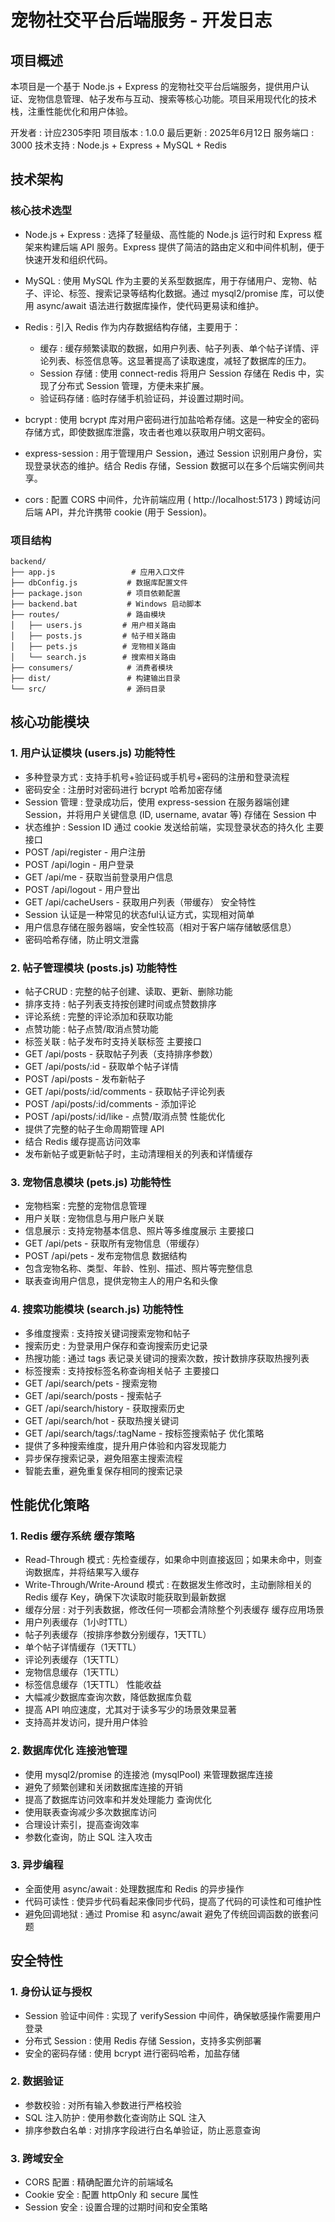 # 宠物社交平台后端服务 - 开发日志
## 项目概述
本项目是一个基于 Node.js + Express 的宠物社交平台后端服务，提供用户认证、宠物信息管理、帖子发布与互动、搜索等核心功能。项目采用现代化的技术栈，注重性能优化和用户体验。

开发者 : 计应2305李阳
项目版本 : 1.0.0
最后更新 : 2025年6月12日 
服务端口 : 3000 
技术支持 : Node.js + Express + MySQL + Redis

## 技术架构
### 核心技术选型
- Node.js + Express : 选择了轻量级、高性能的 Node.js 运行时和 Express 框架来构建后端 API 服务。Express 提供了简洁的路由定义和中间件机制，便于快速开发和组织代码。
- MySQL : 使用 MySQL 作为主要的关系型数据库，用于存储用户、宠物、帖子、评论、标签、搜索记录等结构化数据。通过 mysql2/promise 库，可以使用 async/await 语法进行数据库操作，使代码更易读和维护。
- Redis : 引入 Redis 作为内存数据结构存储，主要用于：
  
  - 缓存 : 缓存频繁读取的数据，如用户列表、帖子列表、单个帖子详情、评论列表、标签信息等。这显著提高了读取速度，减轻了数据库的压力。
  - Session 存储 : 使用 connect-redis 将用户 Session 存储在 Redis 中，实现了分布式 Session 管理，方便未来扩展。
  - 验证码存储 : 临时存储手机验证码，并设置过期时间。
- bcrypt : 使用 bcrypt 库对用户密码进行加盐哈希存储。这是一种安全的密码存储方式，即使数据库泄露，攻击者也难以获取用户明文密码。
- express-session : 用于管理用户 Session，通过 Session 识别用户身份，实现登录状态的维护。结合 Redis 存储，Session 数据可以在多个后端实例间共享。
- cors : 配置 CORS 中间件，允许前端应用 ( http://localhost:5173 ) 跨域访问后端 API，并允许携带 cookie (用于 Session)。
### 项目结构
```
backend/
├── app.js                 # 应用入口文件
├── dbConfig.js           # 数据库配置文件
├── package.json          # 项目依赖配置
├── backend.bat           # Windows 启动脚本
├── routes/               # 路由模块
│   ├── users.js         # 用户相关路由
│   ├── posts.js         # 帖子相关路由
│   ├── pets.js          # 宠物相关路由
│   └── search.js        # 搜索相关路由
├── consumers/            # 消费者模块
├── dist/                 # 构建输出目录
└── src/                  # 源码目录
```
## 核心功能模块
### 1. 用户认证模块 (users.js) 功能特性
- 多种登录方式 : 支持手机号+验证码或手机号+密码的注册和登录流程
- 密码安全 : 注册时对密码进行 bcrypt 哈希加密存储
- Session 管理 : 登录成功后，使用 express-session 在服务器端创建 Session，并将用户关键信息 (ID, username, avatar 等) 存储在 Session 中
- 状态维护 : Session ID 通过 cookie 发送给前端，实现登录状态的持久化 主要接口
- POST /api/register - 用户注册
- POST /api/login - 用户登录
- GET /api/me - 获取当前登录用户信息
- POST /api/logout - 用户登出
- GET /api/cacheUsers - 获取用户列表（带缓存） 安全特性
- Session 认证是一种常见的状态ful认证方式，实现相对简单
- 用户信息存储在服务器端，安全性较高（相对于客户端存储敏感信息）
- 密码哈希存储，防止明文泄露
### 2. 帖子管理模块 (posts.js) 功能特性
- 帖子CRUD : 完整的帖子创建、读取、更新、删除功能
- 排序支持 : 帖子列表支持按创建时间或点赞数排序
- 评论系统 : 完整的评论添加和获取功能
- 点赞功能 : 帖子点赞/取消点赞功能
- 标签关联 : 帖子发布时支持关联标签 主要接口
- GET /api/posts - 获取帖子列表（支持排序参数）
- GET /api/posts/:id - 获取单个帖子详情
- POST /api/posts - 发布新帖子
- GET /api/posts/:id/comments - 获取帖子评论列表
- POST /api/posts/:id/comments - 添加评论
- POST /api/posts/:id/like - 点赞/取消点赞 性能优化
- 提供了完整的帖子生命周期管理 API
- 结合 Redis 缓存提高访问效率
- 发布新帖子或更新帖子时，主动清理相关的列表和详情缓存
### 3. 宠物信息模块 (pets.js) 功能特性
- 宠物档案 : 完整的宠物信息管理
- 用户关联 : 宠物信息与用户账户关联
- 信息展示 : 支持宠物基本信息、照片等多维度展示 主要接口
- GET /api/pets - 获取所有宠物信息（带缓存）
- POST /api/pets - 发布宠物信息 数据结构
- 包含宠物名称、类型、年龄、性别、描述、照片等完整信息
- 联表查询用户信息，提供宠物主人的用户名和头像
### 4. 搜索功能模块 (search.js) 功能特性
- 多维度搜索 : 支持按关键词搜索宠物和帖子
- 搜索历史 : 为登录用户保存和查询搜索历史记录
- 热搜功能 : 通过 tags 表记录关键词的搜索次数，按计数排序获取热搜列表
- 标签搜索 : 支持按标签名称查询相关帖子 主要接口
- GET /api/search/pets - 搜索宠物
- GET /api/search/posts - 搜索帖子
- GET /api/search/history - 获取搜索历史
- GET /api/search/hot - 获取热搜关键词
- GET /api/search/tags/:tagName - 按标签搜索帖子 优化策略
- 提供了多种搜索维度，提升用户体验和内容发现能力
- 异步保存搜索记录，避免阻塞主搜索流程
- 智能去重，避免重复保存相同的搜索记录
## 性能优化策略
### 1. Redis 缓存系统 缓存策略
- Read-Through 模式 : 先检查缓存，如果命中则直接返回；如果未命中，则查询数据库，并将结果写入缓存
- Write-Through/Write-Around 模式 : 在数据发生修改时，主动删除相关的 Redis 缓存 Key，确保下次读取时能获取到最新数据
- 缓存分层 : 对于列表数据，修改任何一项都会清除整个列表缓存 缓存应用场景
- 用户列表缓存（1小时TTL）
- 帖子列表缓存（按排序参数分别缓存，1天TTL）
- 单个帖子详情缓存（1天TTL）
- 评论列表缓存（1天TTL）
- 宠物信息缓存（1天TTL）
- 标签信息缓存（1天TTL） 性能收益
- 大幅减少数据库查询次数，降低数据库负载
- 提高 API 响应速度，尤其对于读多写少的场景效果显著
- 支持高并发访问，提升用户体验
### 2. 数据库优化 连接池管理
- 使用 mysql2/promise 的连接池 (mysqlPool) 来管理数据库连接
- 避免了频繁创建和关闭数据库连接的开销
- 提高了数据库访问效率和并发处理能力 查询优化
- 使用联表查询减少多次数据库访问
- 合理设计索引，提高查询效率
- 参数化查询，防止 SQL 注入攻击
### 3. 异步编程
- 全面使用 async/await : 处理数据库和 Redis 的异步操作
- 代码可读性 : 使异步代码看起来像同步代码，提高了代码的可读性和可维护性
- 避免回调地狱 : 通过 Promise 和 async/await 避免了传统回调函数的嵌套问题
## 安全特性
### 1. 身份认证与授权
- Session 验证中间件 : 实现了 verifySession 中间件，确保敏感操作需要用户登录
- 分布式 Session : 使用 Redis 存储 Session，支持多实例部署
- 安全的密码存储 : 使用 bcrypt 进行密码哈希，加盐存储
### 2. 数据验证
- 参数校验 : 对所有输入参数进行严格校验
- SQL 注入防护 : 使用参数化查询防止 SQL 注入
- 排序参数白名单 : 对排序字段进行白名单验证，防止恶意查询
### 3. 跨域安全
- CORS 配置 : 精确配置允许的前端域名
- Cookie 安全 : 配置 httpOnly 和 secure 属性
- Session 安全 : 设置合理的过期时间和安全策略